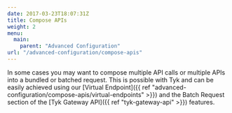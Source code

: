 ```yaml
---
date: 2017-03-23T18:07:31Z
title: Compose APIs
weight: 2
menu: 
  main:
    parent: "Advanced Configuration"
url: "/advanced-configuration/compose-apis"
---
```


In some cases you may want to compose multiple API calls or multiple APIs into a bundled or batched request. This is possible with Tyk and can be easily achieved using our [Virtual Endpoint]({{ ref "advanced-configuration/compose-apis/virtual-endpoints" >}}) and the Batch Request section of the [Tyk Gateway API]({{ ref "tyk-gateway-api" >}}) features.

